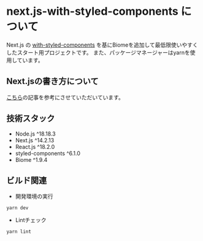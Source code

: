 # next.js-with-styled-components について

Next.js の [with-styled-components](https://github.com/vercel/next.js/tree/canary/examples/with-styled-components) を基にBiomeを追加して最低限使いやすくしたスタート用プロジェクトです。
また、パッケージマネージャーはyarnを使用しています。

## Next.jsの書き方について

[こちら](https://zenn.dev/rgbkids/articles/d7691b6c852b42)の記事を参考にさせていただいています。

## 技術スタック

* Node.js ^18.18.3
* Next.js ^14.2.13
* React.js ^18.2.0
* styled-components ^6.1.0
* Biome ^1.9.4

## ビルド関連

* 開発環境の実行

```
yarn dev
```

* Lintチェック

```
yarn lint
```
